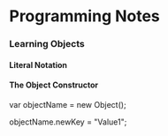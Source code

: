 # Programming Notes

### Learning Objects
#### Literal Notation


#### The Object Constructor

var objectName = new Object();

objectName.newKey = "Value1"; 
